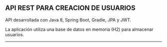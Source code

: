 API REST PARA CREACION DE USUARIOS
-----------------------------------------------------------------------------------

API desarrollada con Java 8, Spring Boot, Gradle, JPA y JWT.

La aplicación utiliza una base de datos en memoria (H2) para almacenar usuarios.

-----------------------------------------------------------------------------------
